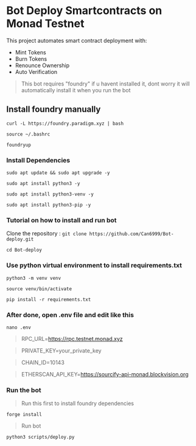 # Bot Deploy Smartcontracts on Monad Testnet

This project automates smart contract deployment with:
- Mint Tokens
- Burn Tokens
- Renounce Ownership
- Auto Verification

>This bot requires "foundry" if u havent installed it, dont worry it will automatically install it when you run the bot

## Install foundry manually

`curl -L https://foundry.paradigm.xyz | bash`

`source ~/.bashrc`

`foundryup`


### Install Dependencies

`sudo apt update && sudo apt upgrade -y`

`sudo apt install python3 -y`

`sudo apt install python3-venv -y`

`sudo apt install python3-pip -y`

### Tutorial on how to install and run bot


Clone the repository :
`git clone https://github.com/Can6999/Bot-deploy.git`

`cd Bot-deploy`

### Use python virtual environment to install requirements.txt

`python3 -m venv venv`

`source venv/bin/activate`

`pip install -r requirements.txt`

### After done, open .env file and edit like this
`nano .env`


>RPC_URL=https://rpc.testnet.monad.xyz

>PRIVATE_KEY=your_private_key

>CHAIN_ID=10143

>ETHERSCAN_API_KEY=https://sourcify-api-monad.blockvision.org


### Run the bot

>Run this first to install foundry dependencies

`forge install`

>Run bot

`python3 scripts/deploy.py`
